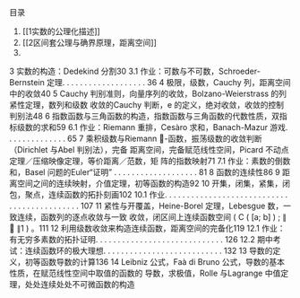 目录
1. [[1实数的公理化描述]]
2. [[2区间套公理与确界原理，距离空间]]
3. 
3 实数的构造：Dedekind 分割30
3.1 作业：可数与不可数，Schroeder-Bernstein 定理. . . . . . . . . . . . . . . . . . . 36
4 极限，级数，Cauchy 列，距离空间中的收敛40
5 Cauchy 判别准则，向量序列的收敛，Bolzano-Weierstrass 的列紧性定理，数列和级数
收敛的Cauchy 判断，e 的定义，绝对收敛，收敛的控制判别法48
6 指数函数与三角函数的构造，指数函数与三角函数的代数性质，双指标级数的求和59
6.1 作业：Riemann 重排，Cesàro 求和，Banach-Mazur 游戏. . . . . . . . . . . . . . 65
7 乘积级数与Riemann -函数，振荡级数的收敛判断（Dirichlet 与Abel 判别法），完备
距离空间，完备赋范线性空间，Picard 不动点定理／压缩映像定理，等价距离／范数，矩
阵的指数映射71
7.1 作业：素数的倒数和，Basel 问题的Euler“证明” . . . . . . . . . . . . . . . . . . . 81
8 函数的连续性86
9 距离空间之间的连续映射，介值定理，初等函数的构造92
10 开集，闭集，紧集，闭包，聚点，连续函数的拓扑刻画102
10.1 作业. . . . . . . . . . . . . . . . . . . . . . . . . . . . . . . . . . . . . . . . . . . . 107
11 紧性与开覆盖，Heine-Borel 定理，Lebesgue 数，一致连续，函数列的逐点收敛与一致
收敛，闭区间上连续函数空间
(
C
(
[a; b]
)
; ∥  ∥1
)
。111
12 利用级数收敛来构造连续函数，距离空间的完备化119
12.1 作业：有⽆穷多素数的拓扑证明. . . . . . . . . . . . . . . . . . . . . . . . . . . . . 126
12.2 期中考试：连续函数环的极⼤理想. . . . . . . . . . . . . . . . . . . . . . . . . . . 132
13 导数的定义，初等函数导数的计算136
14 Leibniz 公式，Faà di Bruno 公式，导数的基本性质，在赋范线性空间中取值的函数的
导数，求极值，Rolle 与Lagrange 中值定理，处处连续处处不可微函数的构造
